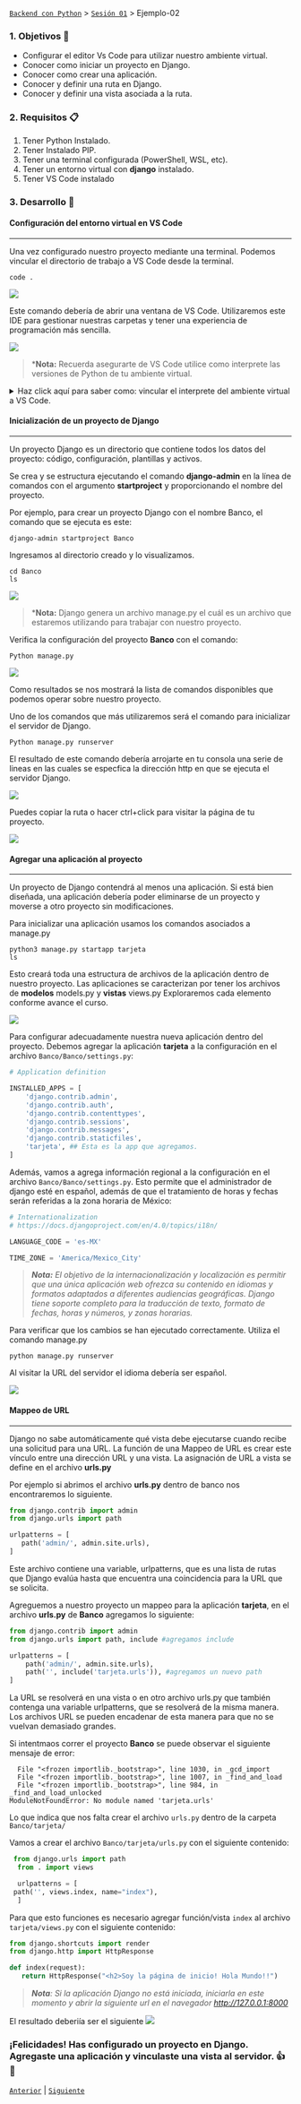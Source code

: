 
[`Backend con Python`](../../Readme.md) > [`Sesión 01`](../Readme.md) > Ejemplo-02

### 1. Objetivos :dart:

- Configurar el editor Vs Code para utilizar nuestro ambiente virtual.
- Conocer como iniciar un proyecto en Django.
- Conocer como crear una aplicación.
- Conocer y definir una ruta en Django.
- Conocer y definir una vista asociada a la ruta.

### 2. Requisitos :clipboard:

1. Tener Python Instalado.
2. Tener Instalado PIP.
3. Tener una terminal configurada (PowerShell, WSL, etc).
4. Tener un entorno virtual con __django__ instalado.
5. Tener VS Code instalado


### 3. Desarrollo :rocket:


#### Configuración del entorno virtual en VS Code
***
Una vez configurado nuestro proyecto mediante una terminal. Podemos vincular el directorio de trabajo a VS Code desde la terminal.

```
code .
```
   ![](img/Ejemplo2_1.jpg)

Este comando debería de abrir una ventana de VS Code. Utilizaremos este IDE para gestionar nuestras carpetas y tener una experiencia de programación más sencilla.

   ![](img/Ejemplo2_2.jpg)

   >*__Nota:__ Recuerda asegurarte de VS Code utilice como interprete las versiones de Python de tu ambiente virtual.

<details><summary>Haz click aquí para saber como: vincular el interprete del ambiente virtual a VS Code.</summary>
<p>
Para poder utilizar VS Code el indicador en la esquina inferior derecha debe de mostrar como activo el interprete con el nombre tu ambiente virtual.

![](img/Ejemplo2_3.jpg)

En caso de que esto no sea asi puedes seleccionar el ejecutable directamente. Presiona __Ctrl+Shift+P__ para abrir el menú de selección de interprete.

![](img/Ejemplo2_4.jpg)

Haz click en el boton __Enter interpreter path__ y dirigete a la carpeta de Scripts (Windows) para seleccionar tu ejecutable de Python o a la carpeta bin en sistemas UNIX.
</p>
</details>

#### Inicialización de un proyecto de Django 
***

Un proyecto Django es un directorio que contiene todos los datos del proyecto: código, configuración, plantillas y activos.

Se crea y se estructura ejecutando el comando __django-admin__ en la línea de comandos con el argumento __startproject__ y proporcionando el nombre del proyecto.

Por ejemplo, para crear un proyecto Django con el nombre Banco, el comando que se ejecuta es este:

   ```console
   django-admin startproject Banco
   ```
Ingresamos al directorio creado y lo visualizamos.

   ```console
   cd Banco
   ls
   ```

   ![](img/Ejemplo2_8.jpg)

   >*__Nota:__ Django genera un archivo manage.py el cuál es un archivo que estaremos utilizando para trabajar con nuestro proyecto.

Verifica la configuración del proyecto __Banco__ con el comando:

   ```console
   Python manage.py
   ```
![](img/Ejemplo2_8.jpg)

Como resultados se nos mostrará la lista de comandos disponibles que podemos operar sobre nuestro proyecto.

Uno de los comandos que más utilizaremos será el comando para inicializar el servidor de Django.

   ```console
   Python manage.py runserver
   ```
El resultado de este comando debería arrojarte en tu consola una serie de lineas en las cuales se especfica la dirección http en que se ejecuta el servidor Django.

![](img/Ejemplo2_9.jpg)

Puedes copiar la ruta o hacer ctrl+click para visitar la página de tu proyecto.

![](img/Ejemplo2_10.jpg)

#### Agregar una aplicación al proyecto
***
Un proyecto de Django contendrá al menos una aplicación. Si está bien diseñada, una aplicación debería poder eliminarse de un proyecto y moverse a otro proyecto sin modificaciones.

Para inicializar una aplicación usamos los comandos asociados a manage.py

   ```console
   python3 manage.py startapp tarjeta
   ls
   ```
Esto creará toda una estructura de archivos de la aplicación dentro de nuestro proyecto. Las aplicaciones se caracterizan por tener los archivos de __modelos__ models.py y __vistas__ views.py Exploraremos cada elemento conforme avance el curso.

   ![](img/Ejemplo2_11.jpg)

Para configurar adecuadamente nuestra nueva aplicación dentro del proyecto. Debemos agregar la aplicación __tarjeta__ a la configuración en el archivo `Banco/Banco/settings.py`:

   ```python
   # Application definition

   INSTALLED_APPS = [
       'django.contrib.admin',
       'django.contrib.auth',
       'django.contrib.contenttypes',
       'django.contrib.sessions',
       'django.contrib.messages',
       'django.contrib.staticfiles',
       'tarjeta', ## Esta es la app que agregamos.
   ]
   ```
Además, vamos a agrega información regional a la configuración en el archivo `Banco/Banco/settings.py`. Esto permite que el administrador de django esté en español, además de que el tratamiento de horas y fechas serán referidas a la zona horaria de México:

   ```python
   # Internationalization
   # https://docs.djangoproject.com/en/4.0/topics/i18n/

   LANGUAGE_CODE = 'es-MX'

   TIME_ZONE = 'America/Mexico_City'
   ```
> *__Nota:__ El objetivo de la internacionalización y localización es permitir que una única aplicación web ofrezca su contenido en idiomas y formatos adaptados a diferentes audiencias geográficas. Django tiene soporte completo para la traducción de texto, formato de fechas, horas y números, y zonas horarias.*

Para verificar que los cambios se han ejecutado correctamente. Utiliza el comando manage.py

```console
python manage.py runserver
```
Al visitar la URL del servidor el idioma debería ser español.

   ![](img/Ejemplo2_12.jpg)


#### Mappeo de URL
***

Django no sabe automáticamente qué vista debe ejecutarse cuando recibe una solicitud para una URL. La función de una Mappeo de URL es crear este vínculo entre una dirección URL y una vista. La asignación de URL a vista se define en el archivo __urls.py__

Por ejemplo si abrimos el archivo __urls.py__ dentro de banco nos encontraremos lo siguiente.

   ```python
   from django.contrib import admin
   from django.urls import path

   urlpatterns = [
      path('admin/', admin.site.urls),
   ]
   ```
Este archivo contiene una variable, urlpatterns, que es una lista de rutas que Django evalúa  hasta que encuentra una coincidencia para la URL que se solicita.

Agreguemos a nuestro proyecto un mappeo para la aplicación __tarjeta__, en el archivo __urls.py__ de __Banco__ agregamos lo siguiente:

```python
from django.contrib import admin
from django.urls import path, include #agregamos include

urlpatterns = [
    path('admin/', admin.site.urls),
    path('', include('tarjeta.urls')), #agregamos un nuevo path
]

```
La URL se resolverá en una vista o en otro archivo urls.py que también contenga una variable urlpatterns, que se resolverá de la misma manera. Los archivos URL se pueden encadenar de esta manera para que no se vuelvan demasiado grandes.

Si intentmaos correr el proyecto __Banco__ se puede observar el siguiente mensaje de error:

```
  File "<frozen importlib._bootstrap>", line 1030, in _gcd_import
  File "<frozen importlib._bootstrap>", line 1007, in _find_and_load
  File "<frozen importlib._bootstrap>", line 984, in _find_and_load_unlocked
ModuleNotFoundError: No module named 'tarjeta.urls'
```
Lo que indica que nos falta crear el archivo `urls.py` dentro de la carpeta `Banco/tarjeta/`

Vamos a crear el archivo `Banco/tarjeta/urls.py` con el siguiente contenido:

   ```python
    from django.urls import path
	 from . import views

	 urlpatterns = [
    path('', views.index, name="index"),
	 ]
   ```
Para que esto funciones es necesario agregar función/vista `index` al archivo `tarjeta/views.py` con el siguiente contenido:

   ```python
   from django.shortcuts import render
   from django.http import HttpResponse

   def index(request):
      return HttpResponse("<h2>Soy la página de inicio! Hola Mundo!!")
   ```

> *__Nota__: Si la aplicación Django no está iniciada, iniciarla en este momento y abrir la siguiente url en el navegador http://127.0.0.1:8000*

El resultado deberiía ser el siguiente
   ![](img/13.png)


### ¡Felicidades! Has configurado un proyecto en Django. Agregaste una aplicación y vinculaste una vista al servidor. :+1: :1st_place_medal:


[`Anterior`](../Readme.md#entornos-virtuales) | [`Siguiente`](../Readme.md#entornos-virtuales-en-vscode)
